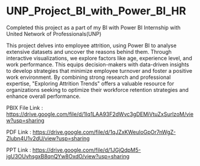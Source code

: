 # UNP_Project_BI_with_Power_BI_HR
Completed this project as a part of my BI with Power BI Internship with United Network of Professionals(UNP)

This project delves into employee attrition, using Power BI to analyse extensive datasets and uncover the reasons behind them. Through interactive visualizations, we explore factors like age, experience level, and work performance. 
This equips decision-makers with data-driven insights to develop strategies that minimize employee turnover and foster a positive work environment. By combining strong research and professional expertise, "Exploring Attrition Trends" offers a valuable resource for organizations seeking to optimize their workforce retention strategies and enhance overall performance.


PBIX File Link : https://drive.google.com/file/d/1Iq1LAA93F2dWvc3gDEMiVtuZxSurlzoM/view?usp=sharing

PDF Link : https://drive.google.com/file/d/1qJZxKWeuloGpOr7nWgZ-Zlubn4U1v2dU/view?usp=sharing

PPT Link : https://drive.google.com/file/d/1JGjQdpM5-jgU3OUvhsgxB8qnQYw8OxdO/view?usp=sharing
